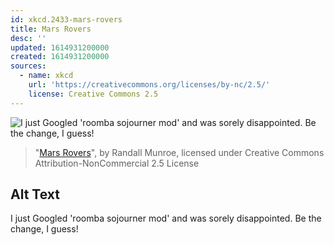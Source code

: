 ```yaml
---
id: xkcd.2433-mars-rovers
title: Mars Rovers
desc: ''
updated: 1614931200000
created: 1614931200000
sources:
  - name: xkcd
    url: 'https://creativecommons.org/licenses/by-nc/2.5/'
    license: Creative Commons 2.5
---
```

![I just Googled 'roomba sojourner mod' and was sorely disappointed. Be the change, I guess!](https://imgs.xkcd.com/comics/mars_rovers.png)
> "[Mars Rovers](https://xkcd.com/2433/)", by Randall Munroe, licensed under Creative Commons Attribution-NonCommercial 2.5 License

## Alt Text
I just Googled 'roomba sojourner mod' and was sorely disappointed. Be the change, I guess!
